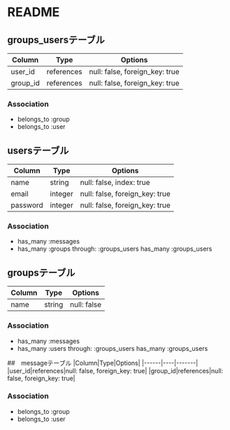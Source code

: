 # README

## groups_usersテーブル

|Column|Type|Options|
|------|----|-------|
|user_id|references|null: false, foreign_key: true|
|group_id|references|null: false, foreign_key: true|

### Association
- belongs_to :group
- belongs_to :user


## usersテーブル

|Column|Type|Options|
|------|----|-------|
|name|string|null: false, index: true|
|email|integer|null: false, foreign_key: true|
|password|integer|null: false, foreign_key: true|

### Association
- has_many :messages
- has_many :groups through: :groups_users
  has_many :groups_users


## groupsテーブル

|Column|Type|Options|
|------|----|-------|
|name|string|null: false|

### Association
- has_many :messages 
- has_many :users through: :groups_users
  has_many :groups_users



##　messageテーブル
|Column|Type|Options|
|------|----|-------|
|user_id|references|null: false, foreign_key: true|
|group_id|references|null: false, foreign_key: true|


### Association
- belongs_to :group
- belongs_to :user